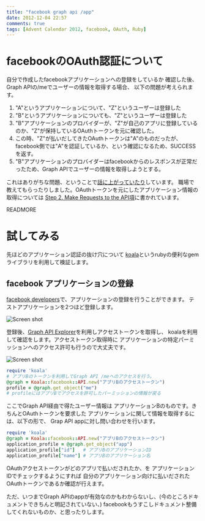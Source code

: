 ```yaml
---
title: "facebook graph api /app"
date: 2012-12-04 22:57
comments: true
tags: [Advent Calendar 2012, facebook, OAuth, Ruby]
---
```


# facebookのOAuth認証について

自分で作成したfacebookアプリケーションへの登録をしているか
確認した後、Graph APIの/meでユーザーの情報を取得する場合、
以下の問題が考えられます。

1. "A"というアプリケーションについて、"Z"というユーザーは登録した
2. "B"というアプリケーションについても、"Z"というユーザーは登録した
3. "B"アプリケーションのプロバイダーが、"Z"が自己のアプリに登録しているのか、"Z"が保持しているOAuthトークンを元に確認した。
4. この時、"Z"が払いだしてきたOAuthトークンは"A"のものだったが、facebook側では"A"を認証しているか、という確認になるため、SUCCESSを返す。
5. "B"アプリケーションのプロバイダーはfacebookからのレスポンスが正常だったため、Graph APIでユーザーの情報を取得しようとする。

これはありがちな問題、ということで[話に上がっていたり](http://oauth.jp/oauth-20-implicit-flow-78852)しています。
職場で教えてもらったりしました。OAuthトークンを元にしたアプリケーション情報の取得については
[Step 2. Make Requests to the API項](https://developers.facebook.com/docs/howtos/login/login-as-app/)に書かれています。

READMORE

# 試してみる

先ほどのアプリケーション認証の抜け穴について
[koala](https://github.com/arsduo/koala)というrubyの便利なgemライブラリを利用して検証します。 

## facebook アプリケーションの登録　

[facebook developers](https://developers.facebook.com/)で、アプリケーションの登録を行うことができます。
テストアプリケーションを2つほど登録します。

![Screen shot](https://dl.dropbox.com/u/614755/futoase.github.com/facebook-graph-api-app/screen-1.png)

登録後、[Graph API Explorer](https://developers.facebook.com/tools/explorer/)を利用しアクセストークンを取得し、
koalaを利用して確認をします。アクセストークン取得時に
アプリケーションの特定パーミッションへのアクセス許可も行うので大丈夫です。

![Screen shot](https://dl.dropbox.com/u/614755/futoase.github.com/facebook-graph-api-app/screen-2.png)

```ruby 
require 'koala'
# アプリBのトークンを利用してGraph API /meへのアクセスを行う。
@graph = Koala::facebook::API.new("アプリBのアクセストークン")
profile = @graph.get_object("me")
# profileにはアプリBでアクセスを許可したパーミッションの情報が戻る
```

ここでGraph API経由で得たユーザー情報は
アプリケーションBのものです。きちんとOAuthトークンを要求した
アプリケーションに関して情報を取得するには、以下の形で、
Grap API appに対し問い合わせを行います。

```ruby
require 'koala'
@graph = Koala::facebook::API.new("アプリBのアクセストークン")
application_profile = @graph.get_object("app")
application_profile["id"]   # アプリBのアプリケーションID
application_profile["name"] # アプリBのアプリケーション名
```

OAuthアクセストークンがどのアプリで払いだされたか、を
アプリケーションIDでチェックするようにすれば
自分のアプリケーション向けに払いだされたOAuthトークンであるか確認が行えます。

ただ、いつまでGraph APIのappが有効なのかもわからないし、(今のところドキュメントできちんと明記されていない、)
facebookもうすこしドキュメント整備してくれないものか、と思ったりします。
